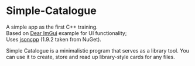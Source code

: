 # Simple-Catalogue
A simple app as the first C++ training.  
Based on [Dear ImGui](https://github.com/ocornut/imgui) example for UI functionality;  
Uses [jsoncpp](https://github.com/open-source-parsers/jsoncpp) (1.9.2 taken from NuGet).

Simple Catalogue is a minimalistic program that serves as a library tool. 
You can use it to create, store and read up library-style cards for any files.
